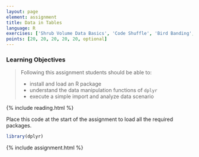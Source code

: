 ```yaml
---
layout: page
element: assignment
title: Data in Tables
language: R
exercises: ['Shrub Volume Data Basics', 'Code Shuffle', 'Bird Banding', 'Portal Data Manipulation', 'Portal Data Manipulation Pipes', 'Portal Data Challenge']
points: [20, 20, 20, 20, 20, optional]
---
```


### Learning Objectives

> Following this assignment students should be able to:
>
> - install and load an R package
> - understand the data manipulation functions of `dplyr`
> - execute a simple import and analyze data scenario

{% include reading.html %}

Place this code at the start of the assignment to load all the required packages.

```r
library(dplyr)
```

{% include assignment.html %}
